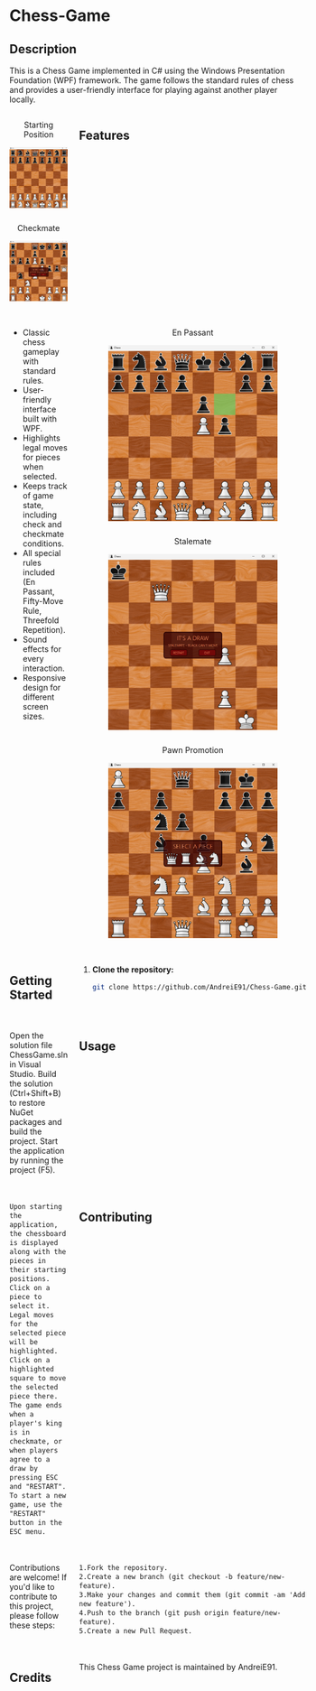 # Chess-Game

## Description

This is a Chess Game implemented in C# using the Windows Presentation Foundation (WPF) framework. The game follows the standard rules of chess and provides a user-friendly interface for playing against another player locally.

<div style="display: grid; grid-template-columns: repeat(2, 1fr); gap: 20px;">
  <div style="display: flex; flex-direction: column; align-items: center;">

   <div style="margin-bottom: 10px;">
      <p style="text-align: center;">Starting Position</p>
      <img src="Screenshots/screenshot_start.png" alt="Starting Position" width="300">
   </div>

   <div style="margin-bottom: 10px;">
      <p style="text-align: center;">Checkmate</p>
      <img src="Screenshots/screenshot_mate.png" alt="Checkmate" width="300">
   </div>

 </div>

## Features

- Classic chess gameplay with standard rules.
- User-friendly interface built with WPF.
- Highlights legal moves for pieces when selected.
- Keeps track of game state, including check and checkmate conditions.
- All special rules included (En Passant, Fifty-Move Rule, Threefold Repetition).
- Sound effects for every interaction.
- Responsive design for different screen sizes.

<div style="display: flex; flex-direction: column; align-items: center;">

   <div style="margin-bottom: 10px;">
      <p style="text-align: center;">En Passant</p>
      <img src="Screenshots/screenshot_enpassant.png" alt="En Passant" width="300">
   </div>

   <div style="margin-bottom: 10px;">
      <p style="text-align: center;">Stalemate</p>
      <img src="Screenshots/screenshot_stalemate.png" alt="Stalemate" width="300">
   </div>

   <div style="margin-bottom: 10px;">
      <p style="text-align: center;">Pawn Promotion</p>
      <img src="Screenshots/screenshot_pawnqueen.png" alt="Pawn Promotion" width="300">
   </div>

</div>

## Getting Started

1. **Clone the repository:**
   ```bash
   git clone https://github.com/AndreiE91/Chess-Game.git

Open the solution file ChessGame.sln in Visual Studio.
Build the solution (Ctrl+Shift+B) to restore NuGet packages and build the project.
Start the application by running the project (F5).

## Usage

    Upon starting the application, the chessboard is displayed along with the pieces in their starting positions.
    Click on a piece to select it. Legal moves for the selected piece will be highlighted.
    Click on a highlighted square to move the selected piece there.
    The game ends when a player's king is in checkmate, or when players agree to a draw by pressing ESC and "RESTART".
    To start a new game, use the "RESTART" button in the ESC menu.

## Contributing

Contributions are welcome! If you'd like to contribute to this project, please follow these steps:

    1.Fork the repository.
    2.Create a new branch (git checkout -b feature/new-feature).
    3.Make your changes and commit them (git commit -am 'Add new feature').
    4.Push to the branch (git push origin feature/new-feature).
    5.Create a new Pull Request.

## Credits

This Chess Game project is maintained by AndreiE91.

